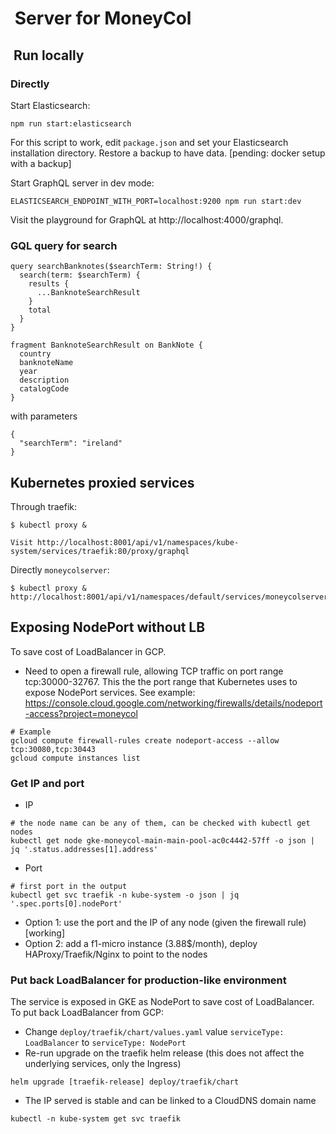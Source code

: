 #  Server for MoneyCol

##  Run locally

### Directly

Start Elasticsearch:

```
npm run start:elasticsearch
```

For this script to work, edit `package.json` and set your Elasticsearch installation directory. Restore a backup to have data. [pending: docker setup with a backup]

Start GraphQL server in dev mode:
```
ELASTICSEARCH_ENDPOINT_WITH_PORT=localhost:9200 npm run start:dev
```

Visit the playground for GraphQL at http://localhost:4000/graphql.

### GQL query for search

```
query searchBanknotes($searchTerm: String!) {
  search(term: $searchTerm) {
    results {
      ...BanknoteSearchResult
    }
    total
  }
}

fragment BanknoteSearchResult on BankNote {
  country
  banknoteName
  year
  description
  catalogCode
}
```

with parameters

```
{
  "searchTerm": "ireland" 
}
```
## Kubernetes proxied services

Through traefik:

```
$ kubectl proxy &

Visit http://localhost:8001/api/v1/namespaces/kube-system/services/traefik:80/proxy/graphql
```

Directly `moneycolserver`:
```
$ kubectl proxy &
http://localhost:8001/api/v1/namespaces/default/services/moneycolserver:80/proxy/graphql
```

## Exposing NodePort without LB

To save cost of LoadBalancer in GCP.

* Need to open a firewall rule, allowing TCP traffic on port range tcp:30000-32767. This the the port range that Kubernetes uses to expose NodePort services. See
 example: https://console.cloud.google.com/networking/firewalls/details/nodeport-access?project=moneycol
 ```
 # Example
 gcloud compute firewall-rules create nodeport-access --allow tcp:30080,tcp:30443
 gcloud compute instances list
 ```

### Get IP and port

* IP
```
# the node name can be any of them, can be checked with kubectl get nodes
kubectl get node gke-moneycol-main-main-pool-ac0c4442-57ff -o json | jq '.status.addresses[1].address'
```

* Port
```
# first port in the output
kubectl get svc traefik -n kube-system -o json | jq '.spec.ports[0].nodePort'
```

- Option 1: use the port and the IP of any node (given the firewall rule) [working]
- Option 2: add a f1-micro instance (3.88$/month), deploy HAProxy/Traefik/Nginx to point to the nodes


### Put back LoadBalancer for production-like environment

The service is exposed in GKE as NodePort to save cost of LoadBalancer. To put back LoadBalancer from GCP:

- Change `deploy/traefik/chart/values.yaml` value `serviceType: LoadBalancer` to `serviceType: NodePort`
- Re-run upgrade on the traefik helm release (this does not affect the underlying services, only the Ingress)
```
helm upgrade [traefik-release] deploy/traefik/chart
```
- The IP served is stable and can be linked to a CloudDNS domain name
```
kubectl -n kube-system get svc traefik
```
